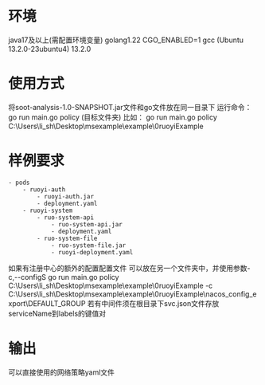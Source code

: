 # 环境
java17及以上(需配置环境变量)
golang1.22
CGO_ENABLED=1
gcc (Ubuntu 13.2.0-23ubuntu4) 13.2.0
# 使用方式
将soot-analysis-1.0-SNAPSHOT.jar文件和go文件放在同一目录下
运行命令：go run main.go policy (目标文件夹)
比如：
    go run main.go policy C:\Users\li_sh\Desktop\msexample\example\0ruoyiExample
# 样例要求
    - pods
        - ruoyi-auth
            - ruoyi-auth.jar
            - deployment.yaml
        - ruoyi-system
            - ruo-system-api
                - ruo-system-api.jar
                - deployment.yaml
            - ruo-system-file
                - ruo-system-file.jar
                - ruoyi-deployment.yaml              
如果有注册中心的额外的配置配置文件 可以放在另一个文件夹中，并使用参数-c,--configS
    go run main.go policy C:\Users\li_sh\Desktop\msexample\example\0ruoyiExample -c C:\Users\li_sh\Desktop\msexample\example\0ruoyiExample\nacos_config_export\DEFAULT_GROUP
若有中间件须在根目录下svc.json文件存放serviceName到labels的键值对
# 输出
可以直接使用的网络策略yaml文件
